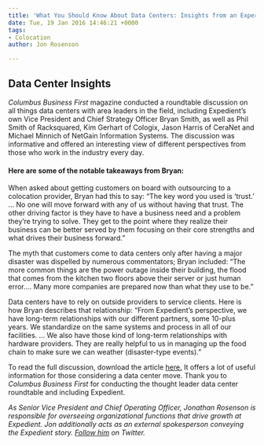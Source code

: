 ```yaml
---
title: 'What You Should Know About Data Centers: Insights from an Expert Roundtable'
date: Tue, 19 Jan 2016 14:46:21 +0000
tags:
- Colocation
author: Jon Rosenson

---
```

## Data Center Insights

_Columbus Business First_ magazine conducted a roundtable discussion on all things data centers with area leaders in the field, including Expedient’s own Vice President and Chief Strategy Officer Bryan Smith, as well as Phil Smith of Racksquared, Kim Gerhart of Cologix, Jason Harris of CeraNet and Michael Minnich of NetGain Information Systems. The discussion was informative and offered an interesting view of different perspectives from those who work in the industry every day. 

#### Here are some of the notable takeaways from Bryan: 

When asked about getting customers on board with outsourcing to a colocation provider, Bryan had this to say: “The key word you used is ‘trust.’ … No one will move forward with any of us without having that trust. The other driving factor is they have to have a business need and a problem they’re trying to solve. They get to the point where they realize their business can be better served by them focusing on their core strengths and what drives their business forward.” 

The myth that customers come to data centers only after having a major disaster was dispelled by numerous commentators; Bryan included: “The more common things are the power outage inside their building, the flood that comes from the kitchen two floors above their server or just human error.… Many more companies are prepared now than what they use to be.” 

Data centers have to rely on outside providers to service clients. Here is how Bryan describes that relationship: “From Expedient’s perspective, we have long-term relationships with our different partners, some 10-plus years. We standardize on the same systems and process in all of our facilities. … We also have those kind of long-term relationships with hardware providers. They are really helpful to us in managing up the food chain to make sure we can weather (disaster-type events).” 

To read the full discussion, download the article [here.](http://go.expedient.com/l/12902/2016-01-15/2762lx/12902/124217/Datacenters_Table_of_Experts_web_edited.pdf) It offers a lot of useful information for those considering a data center move. Thank you to _Columbus Business First_ for conducting the thought leader data center roundtable and including Expedient.  
  
_As Senior Vice President and Chief Operating Officer, Jonathan Rosenson is responsible for overseeing organizational functions that drive growth at Expedient. Jon additionally acts as an external spokesperson conveying the Expedient story._ [_Follow him_](https://twitter.com/rosenson) _on Twitter._